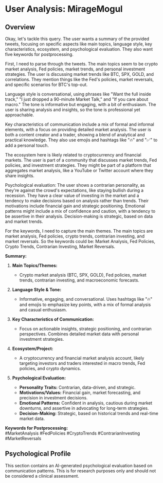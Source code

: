 # User Analysis: MirageMogul

## Overview

<think>
Okay, let's tackle this query. The user wants a summary of the provided tweets, focusing on specific aspects like main topics, language style, key characteristics, ecosystem, and psychological evaluation. They also want five keywords for postprocessing.

First, I need to parse through the tweets. The main topics seem to be crypto market analysis, Fed policies, market trends, and personal investment strategies. The user is discussing market trends like BTC, SPX, GOLD, and correlations. They mention things like the Fed's policies, market reversals, and specific scenarios for BTC's top-out.

Language style is conversational, using phrases like "Want the full inside track," "I just dropped a 90-minute Market Talk," and "If you care about macro." The tone is informative but engaging, with a bit of enthusiasm. The user is sharing analysis and insights, so the tone is professional yet approachable.

Key characteristics of communication include a mix of formal and informal elements, with a focus on providing detailed market analysis. The user is both a content creator and a trader, showing a blend of analytical and practical knowledge. They also use emojis and hashtags like "🔥" and "✅" to add a personal touch.

The ecosystem here is likely related to cryptocurrency and financial markets. The user is part of a community that discusses market trends, Fed policies, and investment strategies. They might be part of a platform that aggregates market analysis, like a YouTube or Twitter account where they share insights.

Psychological evaluation: The user shows a contrarian personality, as they're against the crowd's expectations, like staying bullish during a recession. They have a clear value of investing in the market and a tendency to make decisions based on analysis rather than trends. Their motivations include financial gain and strategic positioning. Emotional patterns might include a mix of confidence and caution, with a tendency to be assertive in their analysis. Decision-making is strategic, based on data and market trends.

For the keywords, I need to capture the main themes. The main topics are market analysis, Fed policies, crypto trends, contrarian investing, and market reversals. So the keywords could be: Market Analysis, Fed Policies, Crypto Trends, Contrarian Investing, Market Reversals.
</think>

**Summary:**  
1. **Main Topics/Themes:**  
   - Crypto market analysis (BTC, SPX, GOLD), Fed policies, market trends, contrarian investing, and macroeconomic forecasts.  

2. **Language Style & Tone:**  
   - Informative, engaging, and conversational. Uses hashtags like "🔥" and emojis to emphasize key points, with a mix of formal analysis and casual enthusiasm.  

3. **Key Characteristics of Communication:**  
   - Focus on actionable insights, strategic positioning, and contrarian perspectives. Combines detailed market data with personal investment strategies.  

4. **Ecosystem/Project:**  
   - A cryptocurrency and financial market analysis account, likely targeting investors and traders interested in macro trends, Fed policies, and crypto dynamics.  

5. **Psychological Evaluation:**  
   - **Personality Traits:** Contrarian, data-driven, and strategic.  
   - **Motivations/Values:** Financial gain, market forecasting, and precision in investment decisions.  
   - **Emotional Patterns:** Confident in analysis, cautious during market downturns, and assertive in advocating for long-term strategies.  
   - **Decision-Making:** Strategic, based on historical trends and real-time market data.  

**Keywords for Postprocessing:**  
#MarketAnalysis #FedPolicies #CryptoTrends #ContrarianInvesting #MarketReversals

## Psychological Profile

This section contains an AI-generated psychological evaluation based on communication patterns. This is for research purposes only and should not be considered a clinical assessment.